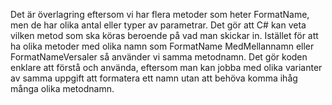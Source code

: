 Det är överlagring eftersom vi har flera metoder som heter FormatName, men de har olika antal eller typer av parametrar. Det gör att C# kan veta vilken metod som ska köras beroende på vad man skickar in. 
Istället för att ha olika metoder med olika namn som FormatName MedMellannamn eller FormatNameVersaler så använder vi samma metodnamn. Det gör koden enklare att förstå och använda, eftersom man kan jobba med olika varianter av samma uppgift att formatera ett namn utan att behöva komma ihåg många olika metodnamn.

